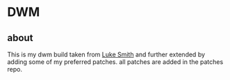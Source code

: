 # DWM
## about
This is my dwm build taken from  [Luke Smith](https://github.com/LukeSmithxyz/dwm) and further extended by adding some of my preferred patches. all patches are added in the patches repo.

